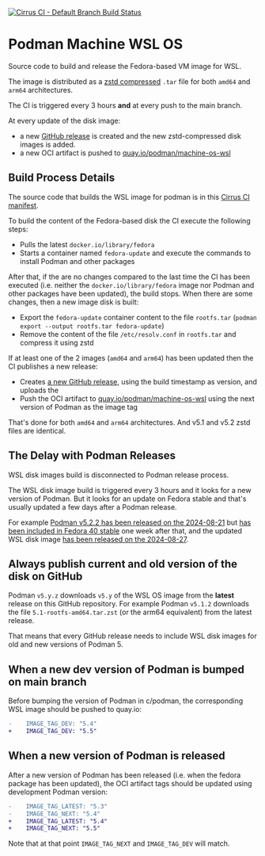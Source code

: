[![Cirrus CI - Default Branch Build Status](https://img.shields.io/cirrus/github/containers/podman-machine-wsl-os)](https://cirrus-ci.com/github/containers/podman-machine-wsl-os)

# Podman Machine WSL OS

Source code to build and release the Fedora-based VM image for WSL.

The image is distributed as a [zstd compressed](https://facebook.github.io/zstd/) `.tar` file for both `amd64` and `arm64` architectures.

The CI is triggered every 3 hours **and** at every push to the main branch.

At every update of the disk image:
- a new [GitHub release](https://github.com/containers/podman-machine-wsl-os/releases) is created and the new zstd-compressed disk images is added.
- a new OCI artifact is pushed to [quay.io/podman/machine-os-wsl](https://quay.io/repository/podman/machine-os-wsl?tab=tags)

## Build Process Details

The source code that builds the WSL image for podman is in this [Cirrus CI manifest](https://github.com/containers/podman-machine-wsl-os/blob/main/.cirrus.yml).

To build the content of the Fedora-based disk the CI execute the following steps:
- Pulls the latest `docker.io/library/fedora`
- Starts a container named `fedora-update` and execute the commands to install Podman and other packages

After that, if the are no changes compared to the last time the CI has been executed (i.e. neither the `docker.io/library/fedora` image nor Podman and other packages have been updated), the build stops. When there are some changes, then a new image disk is built:
- Export the `fedora-update` container content to the file `rootfs.tar` (`podman export --output rootfs.tar fedora-update`)
- Remove the content of the file `/etc/resolv.conf` in `rootfs.tar` and compress it using zstd

If at least one of the 2 images (`amd64` and `arm64`) has been updated then the CI publishes a new release:
- Creates [a new GitHub release](https://github.com/containers/podman-machine-wsl-os/releases), using the build timestamp as version, and uploads the    
- Push the OCI artifact to [quay.io/podman/machine-os-wsl](https://quay.io/repository/podman/machine-os-wsl?tab=tags) using the next version of Podman as the image tag

That's done for both `amd64` and `arm64` architectures. And v5.1 and v5.2 zstd files are identical.

## The Delay with Podman Releases

WSL disk images build is disconnected to Podman release process. 

The WSL disk image build is triggered every 3 hours and it looks for a new version of Podman. But it looks for an update on Fedora stable and that's usually updated a few days after a Podman release.

For example [Podman v5.2.2 has been released on the 2024-08-21](https://github.com/containers/podman/releases/tag/v5.2.2) but [has been included in Fedora 40 stable](https://bodhi.fedoraproject.org/updates/FEDORA-2024-435a743cf7) one week after that, and the updated WSL disk image [has been released on the 2024-08-27](https://github.com/containers/podman-machine-wsl-os/releases/tag/v20240827181401).

## Always publish current and old version of the disk on GitHub 

Podman `v5.y.z` downloads `v5.y` of the WSL OS image from the **latest** release on this GitHub repository. For example Podman `v5.1.2` downloads the file `5.1-rootfs-amd64.tar.zst` (or the arm64 equivalent) from the latest release.

That means that every GitHub release needs to include WSL disk images for old and new versions of Podman 5.

## When a new dev version of Podman is bumped on main branch

Before bumping the version of Podman in c/podman, the corresponding WSL image should be pushed to quay.io:

```diff
-    IMAGE_TAG_DEV: "5.4"
+    IMAGE_TAG_DEV: "5.5"
```

## When a new version of Podman is released

After a new version of Podman has been released (i.e. when the fedora package has been updated), the OCI artifact tags should be updated using development Podman version:

```diff
-    IMAGE_TAG_LATEST: "5.3"
-    IMAGE_TAG_NEXT: "5.4"
+    IMAGE_TAG_LATEST: "5.4"
+    IMAGE_TAG_NEXT: "5.5"
```

Note that at that point `IMAGE_TAG_NEXT` and `IMAGE_TAG_DEV` will match.

